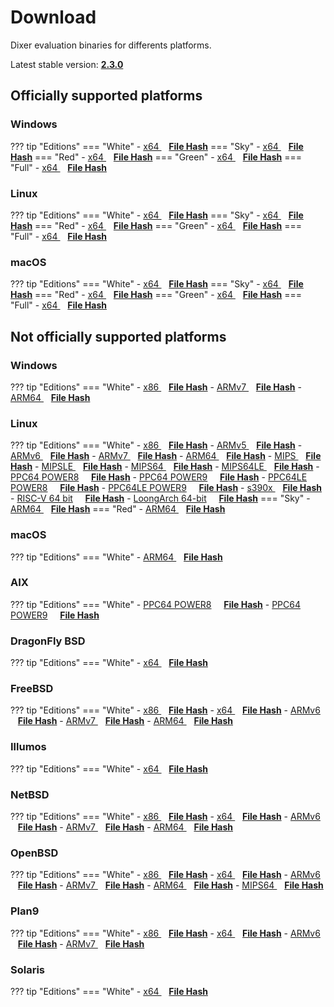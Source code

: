 # Download

Dixer evaluation binaries for differents platforms.

Latest stable version: [**2.3.0**](Changelog.md#230-_-december-15-2022)

## Officially supported platforms

### Windows

??? tip "Editions"
    === "White"
        - <a href="/dl/2.3.0/white/windows/dixer_amd64.exe">x64 </a> &nbsp;&nbsp; **<a href="/dl/2.3.0/white/windows/dixer_amd64_checksum.json">File Hash</a>**
    === "Sky"
        - <a href="/dl/2.3.0/sky/windows/dixer_amd64.exe">x64 </a> &nbsp;&nbsp; **<a href="/dl/2.3.0/sky/windows/dixer_amd64_checksum.json">File Hash</a>**
    === "Red"
        - <a href="/dl/2.3.0/red/windows/dixer_amd64.exe">x64 </a> &nbsp;&nbsp; **<a href="/dl/2.3.0/red/windows/dixer_amd64_checksum.json">File Hash</a>**
    === "Green"
        - <a href="/dl/2.3.0/green/windows/dixer_amd64.exe">x64 </a> &nbsp;&nbsp; **<a href="/dl/2.3.0/green/windows/dixer_amd64_checksum.json">File Hash</a>**
    === "Full"
        - <a href="/dl/2.3.0/full/windows/dixer_amd64.exe">x64 </a> &nbsp;&nbsp; **<a href="/dl/2.3.0/full/windows/dixer_amd64_checksum.json">File Hash</a>**

### Linux

??? tip "Editions"
    === "White"
        - <a href="/dl/2.3.0/white/linux/dixer_amd64">x64 </a> &nbsp;&nbsp; **<a href="/dl/2.3.0/white/linux/dixer_amd64_checksum.json">File Hash</a>**
    === "Sky"
        - <a href="/dl/2.3.0/sky/linux/dixer_amd64">x64 </a> &nbsp;&nbsp; **<a href="/dl/2.3.0/sky/linux/dixer_amd64_checksum.json">File Hash</a>**
    === "Red"
        - <a href="/dl/2.3.0/red/linux/dixer_amd64">x64 </a> &nbsp;&nbsp; **<a href="/dl/2.3.0/red/linux/dixer_amd64_checksum.json">File Hash</a>**
    === "Green"
        - <a href="/dl/2.3.0/green/linux/dixer_amd64">x64 </a> &nbsp;&nbsp; **<a href="/dl/2.3.0/green/linux/dixer_amd64_checksum.json">File Hash</a>**
    === "Full"
        - <a href="/dl/2.3.0/full/linux/dixer_amd64">x64 </a> &nbsp;&nbsp; **<a href="/dl/2.3.0/full/linux/dixer_amd64_checksum.json">File Hash</a>**

### macOS

??? tip "Editions"
    === "White"
        - <a href="/dl/2.3.0/white/darwin/dixer_amd64">x64 </a> &nbsp;&nbsp; **<a href="/dl/2.3.0/white/darwin/dixer_amd64_checksum.json">File Hash</a>**
    === "Sky"
        - <a href="/dl/2.3.0/sky/darwin/dixer_amd64">x64 </a> &nbsp;&nbsp; **<a href="/dl/2.3.0/sky/darwin/dixer_amd64_checksum.json">File Hash</a>**
    === "Red"
        - <a href="/dl/2.3.0/red/darwin/dixer_amd64">x64 </a> &nbsp;&nbsp; **<a href="/dl/2.3.0/red/darwin/dixer_amd64_checksum.json">File Hash</a>**
    === "Green"
        - <a href="/dl/2.3.0/green/darwin/dixer_amd64">x64 </a> &nbsp;&nbsp; **<a href="/dl/2.3.0/green/darwin/dixer_amd64_checksum.json">File Hash</a>**
    === "Full"
        - <a href="/dl/2.3.0/full/darwin/dixer_amd64">x64 </a> &nbsp;&nbsp; **<a href="/dl/2.3.0/full/darwin/dixer_amd64_checksum.json">File Hash</a>**

## Not officially supported platforms

### Windows

??? tip "Editions"
    === "White"
        - <a href="/dl/2.3.0/white/windows/dixer_386.exe">x86 </a> &nbsp;&nbsp; **<a href="/dl/2.3.0/white/windows/dixer_386_checksum.json">File Hash</a>**
        - <a href="/dl/2.3.0/white/windows/dixer_armV7.exe">ARMv7 </a> &nbsp;&nbsp; **<a href="/dl/2.3.0/white/windows/dixer_armV7_checksum.json">File Hash</a>**
        - <a href="/dl/2.3.0/white/windows/dixer_arm64.exe">ARM64 </a> &nbsp;&nbsp; **<a href="/dl/2.3.0/white/windows/dixer_arm64_checksum.json">File Hash</a>**

### Linux

??? tip "Editions"
    === "White"
        - <a href="/dl/2.3.0/white/linux/dixer_386">x86 </a> &nbsp;&nbsp; **<a href="/dl/2.3.0/white/linux/dixer_386_checksum.json">File Hash</a>**
        - <a href="/dl/2.3.0/white/linux/dixer_armV5">ARMv5 </a> &nbsp;&nbsp; **<a href="/dl/2.3.0/white/linux/dixer_armV5_checksum.json">File Hash</a>**
        - <a href="/dl/2.3.0/white/linux/dixer_armV6">ARMv6 </a> &nbsp;&nbsp; **<a href="/dl/2.3.0/white/linux/dixer_armV6_checksum.json">File Hash</a>**
        - <a href="/dl/2.3.0/white/linux/dixer_armV7">ARMv7 </a> &nbsp;&nbsp; **<a href="/dl/2.3.0/white/linux/dixer_armV7_checksum.json">File Hash</a>**
        - <a href="/dl/2.3.0/white/linux/dixer_arm64">ARM64 </a> &nbsp;&nbsp; **<a href="/dl/2.3.0/white/linux/dixer_arm64_checksum.json">File Hash</a>**
        - <a href="/dl/2.3.0/white/linux/dixer_mips">MIPS </a> &nbsp;&nbsp; **<a href="/dl/2.3.0/white/linux/dixer_mips_checksum.json">File Hash</a>**
        - <a href="/dl/2.3.0/white/linux/dixer_mipsle">MIPSLE </a> &nbsp;&nbsp; **<a href="/dl/2.3.0/white/linux/dixer_mipsle_checksum.json">File Hash</a>**
        - <a href="/dl/2.3.0/white/linux/dixer_mips64">MIPS64 </a> &nbsp;&nbsp; **<a href="/dl/2.3.0/white/linux/dixer_mips64_checksum.json">File Hash</a>**
        - <a href="/dl/2.3.0/white/linux/dixer_mips64le">MIPS64LE </a> &nbsp;&nbsp; **<a href="/dl/2.3.0/white/linux/dixer_mips64le_checksum.json">File Hash</a>**
        - [PPC64 POWER8](/dl/2.3.0/white/linux/dixer_ppc64_power8) &nbsp;&nbsp;&nbsp; **<a href="/dl/2.3.0/white/linux/dixer_ppc64_power8_checksum.json">File Hash</a>**
        - [PPC64 POWER9](/dl/2.3.0/white/linux/dixer_ppc64_power9) &nbsp;&nbsp;&nbsp; **<a href="/dl/2.3.0/white/linux/dixer_ppc64_power9_checksum.json">File Hash</a>**
        - [PPC64LE POWER8](/dl/2.3.0/white/linux/dixer_ppc64le_power8) &nbsp;&nbsp;&nbsp; **<a href="/dl/2.3.0/white/linux/dixer_ppc64le_power8_checksum.json">File Hash</a>**
        - [PPC64LE POWER9](/dl/2.3.0/white/linux/dixer_ppc64le_power9) &nbsp;&nbsp;&nbsp; **<a href="/dl/2.3.0/white/linux/dixer_ppc64le_power9_checksum.json">File Hash</a>**
        - <a href="/dl/2.3.0/white/linux/dixer_s390x">s390x </a> &nbsp;&nbsp; **<a href="/dl/2.3.0/white/linux/dixer_s390x_checksum.json">File Hash</a>**
        - [RISC-V 64 bit](/dl/2.3.0/white/linux/dixer_riscv64) &nbsp;&nbsp;&nbsp; **<a href="/dl/2.3.0/white/linux/dixer_riscv64_checksum.json">File Hash</a>**
        - [LoongArch 64-bit](/dl/2.3.0/white/linux/dixer_loong64) &nbsp;&nbsp;&nbsp; **<a href="/dl/2.3.0/white/linux/dixer_loong64_checksum.json">File Hash</a>**
    === "Sky"
        - <a href="/dl/2.3.0/sky/linux/dixer_arm64">ARM64 </a> &nbsp;&nbsp; **<a href="/dl/2.3.0/sky/linux/dixer_arm64_checksum.json">File Hash</a>**
    === "Red"
        - <a href="/dl/2.3.0/red/linux/dixer_arm64">ARM64 </a> &nbsp;&nbsp; **<a href="/dl/2.3.0/red/linux/dixer_arm64_checksum.json">File Hash</a>**

### macOS

??? tip "Editions"
    === "White"
        - <a href="/dl/2.3.0/white/darwin/dixer_arm64">ARM64 </a> &nbsp;&nbsp; **<a href="/dl/2.3.0/white/darwin/dixer_arm64_checksum.json">File Hash</a>**

### AIX

??? tip "Editions"
    === "White"
        - [PPC64 POWER8](/dl/2.3.0/white/aix/dixer_ppc64_power8) &nbsp;&nbsp;&nbsp; **<a href="/dl/2.3.0/white/aix/dixer_ppc64_power8_checksum.json">File Hash</a>**
        - [PPC64 POWER9](/dl/2.3.0/white/aix/dixer_ppc64_power9) &nbsp;&nbsp;&nbsp; **<a href="/dl/2.3.0/white/aix/dixer_ppc64_power9_checksum.json">File Hash</a>**

### DragonFly BSD

??? tip "Editions"
    === "White"
        - <a href="/dl/2.3.0/white/dragonfly/dixer_amd64">x64 </a> &nbsp;&nbsp; **<a href="/dl/2.3.0/white/dragonfly/dixer_amd64_checksum.json">File Hash</a>**

### FreeBSD

??? tip "Editions"
    === "White"
        - <a href="/dl/2.3.0/white/freebsd/dixer_386">x86 </a> &nbsp;&nbsp; **<a href="/dl/2.3.0/white/freebsd/dixer_386_checksum.json">File Hash</a>**
        - <a href="/dl/2.3.0/white/freebsd/dixer_amd64">x64 </a> &nbsp;&nbsp; **<a href="/dl/2.3.0/white/freebsd/dixer_amd64_checksum.json">File Hash</a>**
        - <a href="/dl/2.3.0/white/freebsd/dixer_armV6">ARMv6 </a> &nbsp;&nbsp; **<a href="/dl/2.3.0/white/freebsd/dixer_armV6_checksum.json">File Hash</a>**
        - <a href="/dl/2.3.0/white/freebsd/dixer_armV7">ARMv7 </a> &nbsp;&nbsp; **<a href="/dl/2.3.0/white/freebsd/dixer_armV7_checksum.json">File Hash</a>**
        - <a href="/dl/2.3.0/white/freebsd/dixer_arm64">ARM64 </a> &nbsp;&nbsp; **<a href="/dl/2.3.0/white/freebsd/dixer_arm64_checksum.json">File Hash</a>**

### Illumos

??? tip "Editions"
    === "White"
        - <a href="/dl/2.3.0/white/illumos/dixer_amd64">x64 </a> &nbsp;&nbsp; **<a href="/dl/2.3.0/white/illumos/dixer_amd64_checksum.json">File Hash</a>**

### NetBSD

??? tip "Editions"
    === "White"
        - <a href="/dl/2.3.0/white/netbsd/dixer_386">x86 </a> &nbsp;&nbsp; **<a href="/dl/2.3.0/white/netbsd/dixer_386_checksum.json">File Hash</a>**
        - <a href="/dl/2.3.0/white/netbsd/dixer_amd64">x64 </a> &nbsp;&nbsp; **<a href="/dl/2.3.0/white/netbsd/dixer_amd64_checksum.json">File Hash</a>**
        - <a href="/dl/2.3.0/white/netbsd/dixer_armV6">ARMv6 </a> &nbsp;&nbsp; **<a href="/dl/2.3.0/white/netbsd/dixer_armV6_checksum.json">File Hash</a>**
        - <a href="/dl/2.3.0/white/netbsd/dixer_armV7">ARMv7 </a> &nbsp;&nbsp; **<a href="/dl/2.3.0/white/netbsd/dixer_armV7_checksum.json">File Hash</a>**
        - <a href="/dl/2.3.0/white/netbsd/dixer_arm64">ARM64 </a> &nbsp;&nbsp; **<a href="/dl/2.3.0/white/netbsd/dixer_arm64_checksum.json">File Hash</a>**

### OpenBSD

??? tip "Editions"
    === "White"
        - <a href="/dl/2.3.0/white/openbsd/dixer_386">x86 </a> &nbsp;&nbsp; **<a href="/dl/2.3.0/white/openbsd/dixer_386_checksum.json">File Hash</a>**
        - <a href="/dl/2.3.0/white/openbsd/dixer_amd64">x64 </a> &nbsp;&nbsp; **<a href="/dl/2.3.0/white/openbsd/dixer_amd64_checksum.json">File Hash</a>**
        - <a href="/dl/2.3.0/white/openbsd/dixer_armV6">ARMv6 </a> &nbsp;&nbsp; **<a href="/dl/2.3.0/white/openbsd/dixer_armV6_checksum.json">File Hash</a>**
        - <a href="/dl/2.3.0/white/openbsd/dixer_armV7">ARMv7 </a> &nbsp;&nbsp; **<a href="/dl/2.3.0/white/openbsd/dixer_armV7_checksum.json">File Hash</a>**
        - <a href="/dl/2.3.0/white/openbsd/dixer_arm64">ARM64 </a> &nbsp;&nbsp; **<a href="/dl/2.3.0/white/openbsd/dixer_arm64_checksum.json">File Hash</a>**
        - <a href="/dl/2.3.0/white/openbsd/dixer_mips64">MIPS64 </a> &nbsp;&nbsp; **<a href="/dl/2.3.0/white/openbsd/dixer_mips64_checksum.json">File Hash</a>**

### Plan9

??? tip "Editions"
    === "White"
        - <a href="/dl/2.3.0/white/plan9/dixer_386">x86 </a> &nbsp;&nbsp; **<a href="/dl/2.3.0/white/plan9/dixer_386_checksum.json">File Hash</a>**
        - <a href="/dl/2.3.0/white/plan9/dixer_amd64">x64 </a> &nbsp;&nbsp; **<a href="/dl/2.3.0/white/plan9/dixer_amd64_checksum.json">File Hash</a>**
        - <a href="/dl/2.3.0/white/plan9/dixer_armV6">ARMv6 </a> &nbsp;&nbsp; **<a href="/dl/2.3.0/white/plan9/dixer_armV6_checksum.json">File Hash</a>**
        - <a href="/dl/2.3.0/white/plan9/dixer_armV7">ARMv7 </a> &nbsp;&nbsp; **<a href="/dl/2.3.0/white/plan9/dixer_armV7_checksum.json">File Hash</a>**

### Solaris

??? tip "Editions"
    === "White"
        - <a href="/dl/2.3.0/white/solaris/dixer_amd64">x64 </a> &nbsp;&nbsp; **<a href="/dl/2.3.0/white/solaris/dixer_amd64_checksum.json">File Hash</a>**
